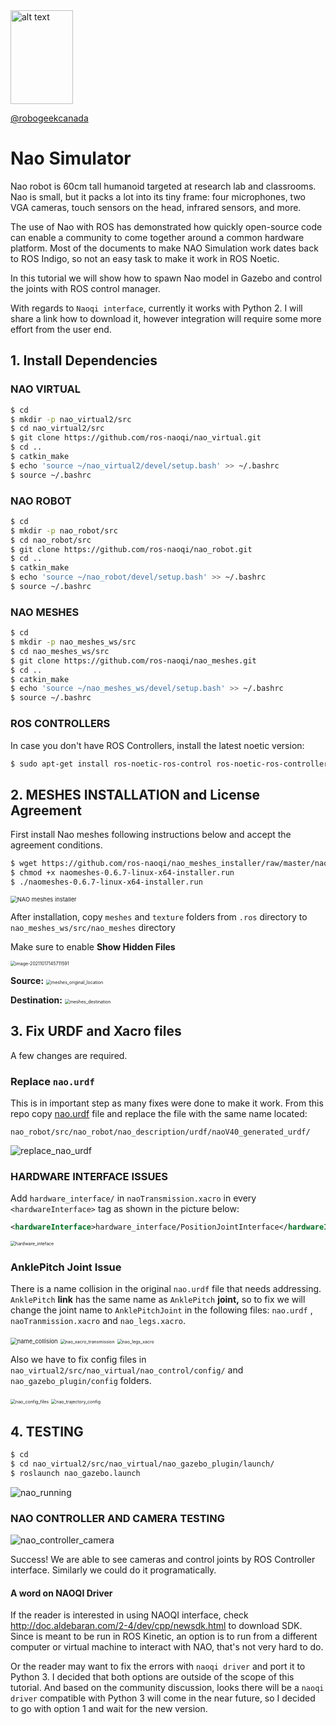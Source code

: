 <img src="https://github.com/robogeekcanada/noetic_robots/blob/main/images/RG-logo.jpg" alt="alt text" width=100 height=150>

[@robogeekcanada](https://robo-geek.ca/)

# Nao Simulator

Nao robot is 60cm tall humanoid targeted at research lab and classrooms. Nao is small, but it packs a lot into its tiny frame: four microphones, two VGA cameras, touch sensors on the head, infrared sensors, and more. 

The use of Nao with ROS has demonstrated how quickly open-source code can enable a community to come together around a common hardware platform. Most of the documents to make NAO Simulation work dates back to ROS Indigo, so not an easy task to make it work in ROS Noetic.

In this tutorial we will show how to spawn Nao model in Gazebo and control the joints with ROS control manager. 

With regards to `Naoqi interface`, currently it works with Python 2. I will share a link how to download it, however integration will require some more effort from the user end. 

## 1. Install Dependencies

### NAO VIRTUAL
```bash
$ cd
$ mkdir -p nao_virtual2/src
$ cd nao_virtual2/src
$ git clone https://github.com/ros-naoqi/nao_virtual.git
$ cd ..
$ catkin_make
$ echo 'source ~/nao_virtual2/devel/setup.bash' >> ~/.bashrc
$ source ~/.bashrc
```

### NAO ROBOT
```bash
$ cd
$ mkdir -p nao_robot/src
$ cd nao_robot/src
$ git clone https://github.com/ros-naoqi/nao_robot.git
$ cd ..
$ catkin_make
$ echo 'source ~/nao_robot/devel/setup.bash' >> ~/.bashrc
$ source ~/.bashrc
```

### NAO MESHES
```bash
$ cd
$ mkdir -p nao_meshes_ws/src
$ cd nao_meshes_ws/src
$ git clone https://github.com/ros-naoqi/nao_meshes.git
$ cd ..
$ catkin_make
$ echo 'source ~/nao_meshes_ws/devel/setup.bash' >> ~/.bashrc
$ source ~/.bashrc
```

### ROS CONTROLLERS
In case you don't have ROS Controllers, install the latest noetic version:
```bash
$ sudo apt-get install ros-noetic-ros-control ros-noetic-ros-controllers
```

## 2. MESHES INSTALLATION and License Agreement
First install Nao meshes following instructions below and accept the agreement conditions.

```bash
$ wget https://github.com/ros-naoqi/nao_meshes_installer/raw/master/naomeshes-0.6.7-linux-x64-installer.run
$ chmod +x naomeshes-0.6.7-linux-x64-installer.run
$ ./naomeshes-0.6.7-linux-x64-installer.run
```

<img src="https://github.com/robogeekcanada/noetic_robots/blob/main/images/nao_tutorial/NAO%20meshes%20installer.PNG" alt="NAO meshes installer" style="zoom: 67%;" />

After installation, copy `meshes` and `texture` folders from `.ros` directory to `nao_meshes_ws/src/nao_meshes` directory

Make sure to enable **Show Hidden Files**

<img src="https://github.com/robogeekcanada/noetic_robots/blob/main/images/nao_tutorial/hidden_files.jpg" alt="image-20211017145711591" style="zoom:50%;" />

**Source:**
<img src="https://github.com/robogeekcanada/noetic_robots/blob/main/images/nao_tutorial/meshes_original_location.png" alt="meshes_original_location" style="zoom:50%;" />

**Destination:**
<img src="https://github.com/robogeekcanada/noetic_robots/blob/main/images/nao_tutorial/meshes_destination.png" alt="meshes_destination" style="zoom:50%;" />


## 3. Fix URDF and Xacro files

A few changes are required. 

### Replace `nao.urdf`

This is in important step as many fixes were done to make it work. From this repo copy [nao.urdf](https://github.com/robogeekcanada/noetic_robots/blob/main/nao.urdf) file and replace the file with the same name located:

`nao_robot/src/nao_robot/nao_description/urdf/naoV40_generated_urdf/`

![replace_nao_urdf](https://github.com/robogeekcanada/noetic_robots/blob/main/images/nao_tutorial/replace_nao_urdf.png)


### HARDWARE INTERFACE ISSUES

Add `hardware_interface/` in `naoTransmission.xacro` in every `<hardwareInterface>` tag as shown in the picture below:


```xml
<hardwareInterface>hardware_interface/PositionJointInterface</hardwareInterface>
```

<img src="https://github.com/robogeekcanada/noetic_robots/blob/main/images/nao_tutorial/hardware_inteface.png" alt="hardware_inteface" style="zoom:50%;" />

### AnklePitch Joint Issue

There is a name collision in the original `nao.urdf` file that needs addressing. `AnklePitch`  **link** has the same name as `AnklePitch` **joint,**  so to fix we will change the joint name to  `AnklePitchJoint`  in the following files:  `nao.urdf` , `naoTranmission.xacro` and `nao_legs.xacro`.

<img src="https://github.com/robogeekcanada/noetic_robots/blob/main/images/nao_tutorial/name_collision.jpg" alt="name_collision" style="zoom: 67%;" />

<img src="https://github.com/robogeekcanada/noetic_robots/blob/main/images/nao_tutorial/nao_xacro_transmission.png" alt="nao_xacro_transmission" style="zoom:50%;" />

<img src="https://github.com/robogeekcanada/noetic_robots/blob/main/images/nao_tutorial/nao_legs_xacro.png" alt="nao_legs_xacro" style="zoom:50%;" />

Also we have to fix config files in `nao_virtual2/src/nao_virtual/nao_control/config/` and `nao_gazebo_plugin/config` folders. 

<img src="https://github.com/robogeekcanada/noetic_robots/blob/main/images/nao_tutorial/nao_config_files.png" alt="nao_config_files" style="zoom:50%;" />

<img src="https://github.com/robogeekcanada/noetic_robots/blob/main/images/nao_tutorial/nao_trajectory_config.png" alt="nao_trajectory_config" style="zoom:50%;" />

## 4. TESTING

```bash
$ cd 
$ cd nao_virtual2/src/nao_virtual/nao_gazebo_plugin/launch/
$ roslaunch nao_gazebo.launch
```

![nao_running](https://github.com/robogeekcanada/noetic_robots/blob/main/images/nao_tutorial/nao_running.PNG)

### NAO CONTROLLER AND CAMERA TESTING

<img src="https://github.com/robogeekcanada/noetic_robots/blob/main/images/nao_tutorial/nao_controller_camera.jpg" alt="nao_controller_camera"  />

Success! We are able to see cameras and control joints by ROS Controller interface. Similarly we could do it programatically.

#### A word on NAOQI Driver

If the reader is interested in using NAOQI interface, check http://doc.aldebaran.com/2-4/dev/cpp/newsdk.html to download SDK.
Since is meant to be run in ROS Kinetic, an option is to run from a different computer or virtual machine to interact with NAO, that's not very hard to do.

Or the reader may want to fix the errors with `naoqi driver` and port it to Python 3. I decided that both options are outside of the scope of this tutorial. 
And based on the community discussion, looks there will be a `naoqi driver` compatible with Python 3 will come in the near future, so I decided to go with option 1 and wait for the new version.



